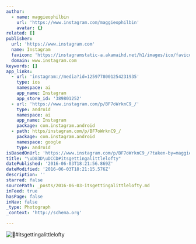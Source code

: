 ```yaml
---
author:
  - name: maggieophilbin
    url: 'https://www.instagram.com/maggieophilbin'
    avatar: {}
related: []
publisher:
  url: 'https://www.instagram.com'
  name: Instagram
  favicon: 'https://instagramstatic-a.akamaihd.net/h1/images/ico/favicon.ico/dfa85bb1fd63.ico'
  domain: www.instagram.com
keywords: []
app_links:
  - url: 'instagram://media?id=1259778001254231935'
    type: ios
    namespace: ai
    app_name: Instagram
    app_store_id: '389801252'
  - url: 'https://www.instagram.com/p/BF7oWrknC9_/'
    type: android
    namespace: ai
    app_name: Instagram
    package: com.instagram.android
  - path: https/instagram.com/p/BF7oWrknC9_/
    package: com.instagram.android
    namespace: google
    type: android
isBasedOnUrl: 'https://www.instagram.com/p/BF7oWrknC9_/?taken-by=maggieophilbin'
title: "\uD83D\uDCCD#itsgettingalittlelofty"
datePublished: '2016-06-03T18:21:56.869Z'
dateModified: '2016-06-03T18:21:15.576Z'
description: ''
starred: false
sourcePath: _posts/2016-06-03-itsgettingalittlelofty.md
inFeed: true
hasPage: false
inNav: false
_type: Photograph
_context: 'http://schema.org'

---
```

![#itsgettingalittlelofty](https://scontent.cdninstagram.com/t51.2885-15/s640x640/sh0.08/e35/13256813_243942112641436_140144578_n.jpg?ig_cache_key=MTI1OTc3ODAwMTI1NDIzMTkzNQ%3D%3D.2)